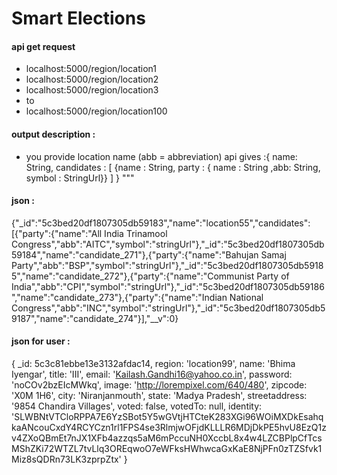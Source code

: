 # Smart Elections 

#### api get request 
- localhost:5000/region/location1
- localhost:5000/region/location2
- localhost:5000/region/location3
- to 
- localhost:5000/region/location100

#### output description : 
- you provide location name 
(abb = abbreviation)
api gives   :{
    name:    String,
    candidates : [ {name : String, party : { name : String ,abb: String, symbol : StringUrl}} ]
    }
    """
#### json : 
{"_id":"5c3bed20df1807305db59183","name":"location55","candidates":[{"party":{"name":"All India Trinamool Congress","abb":"AITC","symbol":"stringUrl"},"_id":"5c3bed20df1807305db59184","name":"candidate_271"},{"party":{"name":"Bahujan Samaj Party","abb":"BSP","symbol":"stringUrl"},"_id":"5c3bed20df1807305db59185","name":"candidate_272"},{"party":{"name":"Communist Party of India","abb":"CPI","symbol":"stringUrl"},"_id":"5c3bed20df1807305db59186","name":"candidate_273"},{"party":{"name":"Indian National Congress","abb":"INC","symbol":"stringUrl"},"_id":"5c3bed20df1807305db59187","name":"candidate_274"}],"__v":0}

#### json for user :
{ _id: 5c3c81ebbe13e3132afdac14,
  region: 'location99',
  name: 'Bhima Iyengar',
  title: 'III',
  email: 'Kailash.Gandhi16@yahoo.co.in',
  password: 'noCOv2bzEIcMWkq',
  image: 'http://lorempixel.com/640/480',
  zipcode: 'X0M 1H6',
  city: 'Niranjanmouth',
  state: 'Madya Pradesh',
  streetaddress: '9854 Chandira Villages',
  voted: false,
  votedTo: null,
  identity:
   'SLWBNtVTCloRPPA7E6YzSBot5Y5wGVtjHTCteK283XGi96WOiMXDkEsahqkaANcouCxdY4RCYCzn1rl1FPS4se3RlmjwOFjdKLLLR6MDjDkPE5hvU8EzQ1zv4ZXoQBmEt7nJX1XFb4azzqs5aM6mPccuNH0XccbL8x4w4LZCBPlpCfTcsMShZKi72WTZL7tvLlq3OREqwoO7eWFksHWhwcaGxKaE8NjPFn0zTZSfvk1Miz8sQDRn73LK3zprpZtx' }
